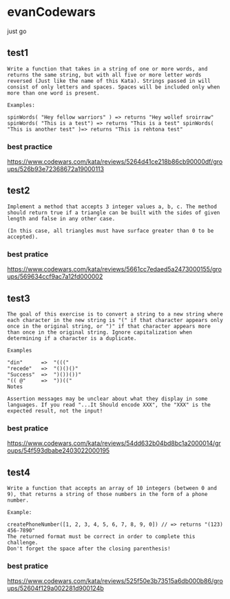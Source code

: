 # evanCodewars

just go

## test1

```
Write a function that takes in a string of one or more words, and returns the same string, but with all five or more letter words reversed (Just like the name of this Kata). Strings passed in will consist of only letters and spaces. Spaces will be included only when more than one word is present.

Examples:

spinWords( "Hey fellow warriors" ) => returns "Hey wollef sroirraw" spinWords( "This is a test") => returns "This is a test" spinWords( "This is another test" )=> returns "This is rehtona test"
```

### best practice

https://www.codewars.com/kata/reviews/5264d41ce218b86cb90000df/groups/526b93e72368672a19000113


## test2

```
Implement a method that accepts 3 integer values a, b, c. The method should return true if a triangle can be built with the sides of given length and false in any other case.

(In this case, all triangles must have surface greater than 0 to be accepted).
```

### best pratice

https://www.codewars.com/kata/reviews/5661cc7edaed5a2473000155/groups/569634ccf9ac7a12fd000002

## test3

```
The goal of this exercise is to convert a string to a new string where each character in the new string is "(" if that character appears only once in the original string, or ")" if that character appears more than once in the original string. Ignore capitalization when determining if a character is a duplicate.

Examples

"din"      =>  "((("
"recede"   =>  "()()()"
"Success"  =>  ")())())"
"(( @"     =>  "))((" 
Notes

Assertion messages may be unclear about what they display in some languages. If you read "...It Should encode XXX", the "XXX" is the expected result, not the input!
```

### best pratice

https://www.codewars.com/kata/reviews/54dd632b04bd8bc1a2000014/groups/54f593dbabe2403022000195

## test4

```
Write a function that accepts an array of 10 integers (between 0 and 9), that returns a string of those numbers in the form of a phone number.

Example:

createPhoneNumber([1, 2, 3, 4, 5, 6, 7, 8, 9, 0]) // => returns "(123) 456-7890"
The returned format must be correct in order to complete this challenge. 
Don't forget the space after the closing parenthesis!
```

### best pratice

https://www.codewars.com/kata/reviews/525f50e3b73515a6db000b86/groups/52604f129a002281d900124b